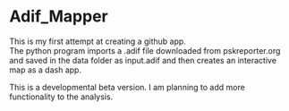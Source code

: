 # Adif_Mapper

This is my first attempt at creating a github app.  
The python program imports a .adif file downloaded from pskreporter.org and 
saved in the data folder as input.adif and then creates an interactive map as a 
dash app.  

This is a developmental beta version.  I am planning to add more functionality to the analysis.
